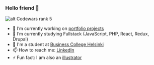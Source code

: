 ### Hello friend 👋
![alt Codewars rank 5](https://www.codewars.com/users/silmu/badges/large)

- 🔭 I’m currently working on [portfolio projects](https://silmu.github.io/index.html)
- 🌱 I’m currently studying Fullstack (JavaScript, PHP, React, Redux, Drupal)
- 👾 I'm a student at [Business College Helsinki](https://www.bc.fi)
- 📫 How to reach me: [LinkedIn](https://www.linkedin.com/in/svetlana-raitina)
- ⚡ Fun fact: I am also an [illustrator](https://www.instagram.com/misori.art)



